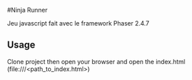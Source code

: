 #Ninja Runner

Jeu javascript fait avec le framework Phaser 2.4.7

## Usage

Clone project then open your browser and open the index.html (file:///<path_to_index.html>)
